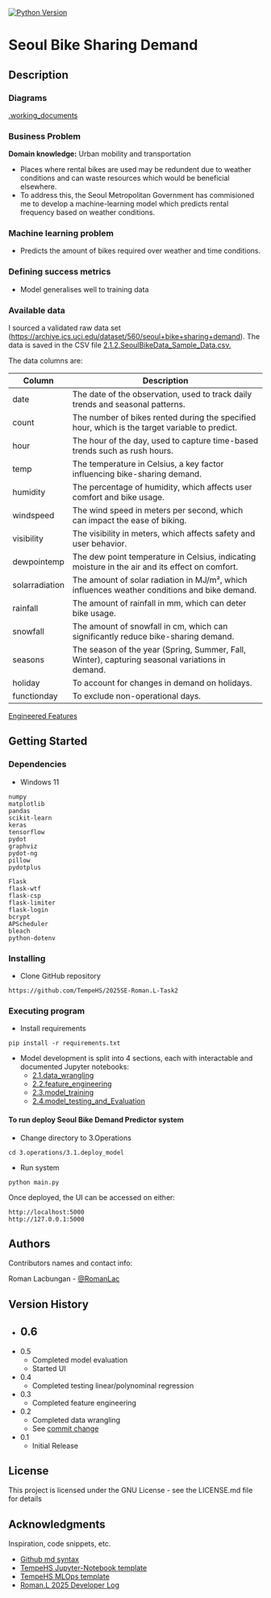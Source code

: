 [![Python Version](https://img.shields.io/badge/python-3.12.2-blue.svg?style=flat-square)](https://www.python.org/downloads/release/python-3122/)

# Seoul Bike Sharing Demand

## Description

### Diagrams

[.working_documents](.working_documents)

### Business Problem

**Domain knowledge:** Urban mobility and transportation

- Places where rental bikes are used may be redundent due to weather conditions and can waste resources which would be beneficial elsewhere.
- To address this, the Seoul Metropolitan Government has commisioned me to develop a machine-learning model which predicts rental frequency based on weather conditions.

### Machine learning problem

- Predicts the amount of bikes required over weather and time conditions.

### Defining success metrics

- Model generalises well to training data

### Available data

I sourced a validated raw data set (https://archive.ics.uci.edu/dataset/560/seoul+bike+sharing+demand). The data is saved in the CSV file [2.1.2.SeoulBikeData_Sample_Data.csv.](2.model_development/2.1.data_wrangling/2.1.2.SeoulBikeData_Sample_Data.csv)

The data columns are:

| Column         | Description                                                                                     |
| -------------- | ----------------------------------------------------------------------------------------------- |
| date           | The date of the observation, used to track daily trends and seasonal patterns.                  |
| count          | The number of bikes rented during the specified hour, which is the target variable to predict.  |
| hour           | The hour of the day, used to capture time-based trends such as rush hours.                      |
| temp           | The temperature in Celsius, a key factor influencing bike-sharing demand.                       |
| humidity       | The percentage of humidity, which affects user comfort and bike usage.                          |
| windspeed      | The wind speed in meters per second, which can impact the ease of biking.                       |
| visibility     | The visibility in meters, which affects safety and user behavior.                               |
| dewpointemp    | The dew point temperature in Celsius, indicating moisture in the air and its effect on comfort. |
| solarradiation | The amount of solar radiation in MJ/m², which influences weather conditions and bike demand.    |
| rainfall       | The amount of rainfall in mm, which can deter bike usage.                                       |
| snowfall       | The amount of snowfall in cm, which can significantly reduce bike-sharing demand.               |
| seasons        | The season of the year (Spring, Summer, Fall, Winter), capturing seasonal variations in demand. |
| holiday        | To account for changes in demand on holidays.                                                   |
| functionday    | To exclude non-operational days.                                                                |

[Engineered Features](/workspaces/2025SE-Roman.Lac-Task2/2.model_development/2.1.data_wrangling/2.1.2.data.records.md)

## Getting Started

### Dependencies

- Windows 11

```
numpy
matplotlib
pandas
scikit-learn
keras
tensorflow
pydot
graphviz
pydot-ng
pillow
pydotplus
```

```
Flask
flask-wtf
flask-csp
flask-limiter
flask-login
bcrypt
APScheduler
bleach
python-dotenv
```

### Installing

- Clone GitHub repository

```
https://github.com/TempeHS/2025SE-Roman.L-Task2
```

### Executing program

- Install requirements

```
pip install -r requirements.txt
```

- Model development is split into 4 sections, each with interactable and documented Jupyter notebooks:
  - [2.1.data_wrangling](2.model_development/2.1.data_wrangling)
  - [2.2.feature_engineering](2.model_development/2.2.feature_engineering)
  - [2.3.model_training](2.model_development/2.3.model_training)
  - [2.4.model_testing_and_Evaluation](2.model_development/2.4.model_testing_and_validation)

#### To run deploy Seoul Bike Demand Predictor system

- Change directory to 3.Operations

```
cd 3.operations/3.1.deploy_model
```

- Run system

```
python main.py
```

Once deployed, the UI can be accessed on either:

    http://localhost:5000
    http://127.0.0.1:5000

## Authors

Contributors names and contact info:

Roman Lacbungan -
[@RomanLac](https://github.com/RomanLac)

## Version History

- ## 0.6
- 0.5
  - Completed model evaluation
  - Started UI
- 0.4
  - Completed testing linear/polynominal regression
- 0.3
  - Completed feature engineering
- 0.2
  - Completed data wrangling
  - See [commit change](https://github.com/TempeHS/2025SE-Roman.L-Task2/commit/ecf67dcf44eb707d21ad7196962b72cec9d78bda)
- 0.1
  - Initial Release

## License

This project is licensed under the GNU License - see the LICENSE.md file for details

## Acknowledgments

Inspiration, code snippets, etc.

- [Github md syntax](https://docs.github.com/en/get-started/writing-on-github/getting-started-with-writing-and-formatting-on-github/basic-writing-and-formatting-syntax)
- [TempeHS Jupyter-Notebook template](https://github.com/TempeHS/TempeHS_Jupyter-Notebook_DevContainer)
- [TempeHS MLOps template](https://github.com/TempeHS/MLOps)
- [Roman.L 2025 Developer Log](https://github.com/TempeHS/2025SE-Roman.L-HSCTask1)
